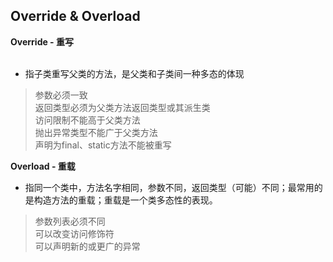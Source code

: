 ## Override & Overload


**Override - 重写**  
<br>
* 指子类重写父类的方法，是父类和子类间一种多态的体现<br>
> 参数必须一致<br>
返回类型必须为父类方法返回类型或其派生类<br>
访问限制不能高于父类方法<br>
抛出异常类型不能广于父类方法<br>
声明为final、static方法不能被重写


**Overload - 重载**
* 指同一个类中，方法名字相同，参数不同，返回类型（可能）不同；最常用的是构造方法的重载；重载是一个类多态性的表现。
> 参数列表必须不同<br>
可以改变访问修饰符<br>
可以声明新的或更广的异常


